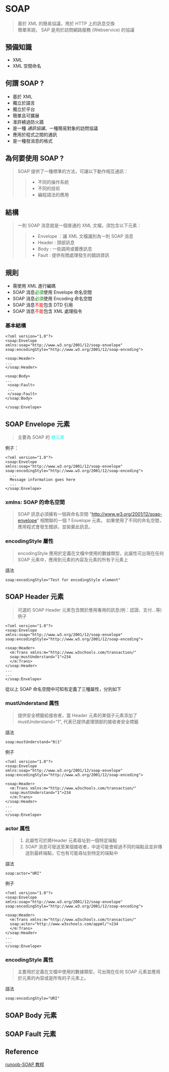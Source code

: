 # SOAP
> 基於 XML 的簡易協議，用於 HTTP 上的訊息交換\
> 簡單來說， SAP 是用於訪問網路服務 (Webservice) 的協議

## 預備知識
- XML
- XML 空間命名 

## 何謂 SOAP ?
- 基於 XML
- 獨立於語言
- 獨立於平台
- 簡單且可擴展
- 准許繞過防火牆
- 是一種 *通訊協議*，一種簡易對象的訪問協議
- 應用於程式之間的通訊
- 是一種發消息的格式

## 為何要使用 SOAP ?
> SOAP 提供了一種標準的方法，可讓以下動作相互通訊：
> > - 不同的操作系統 
> > - 不同的技術
> > - 編程語法的應用

## 結構
 > 一則 SOAP 消息就是一個普通的 XML 文檔，須包含以下元素：
 > > - Envelope ：讓 XML 文檔識別為一則 SOAP 消息
 > > - Header : 頭部訊息
 > > - Body : 一些調用或響應訊息
 > > - Fault : 提供有關處理發生的錯誤資訊

 ## 規則
 - 需使用 XML 進行編碼
 -  SOAP 消息<font color=#008000>必須</font>使用 Envelope 命名空間
 -  SOAP 消息<font color=#008000>必須</font>使用 Encoding 命名空間
 -  SOAP 消息<font color=#FF0000>不能</font>包含 DTD 引用
 -  SOAP 消息<font color=#FF0000>不能</font>包含 XML 處理指令

 ### 基本結構
 ```
<?xml version="1.0"?>
<soap:Envelope
xmlns:soap="http://www.w3.org/2001/12/soap-envelope"
soap:encodingStyle="http://www.w3.org/2001/12/soap-encoding">

<soap:Header>
...
</soap:Header>

<soap:Body>
...
  <soap:Fault>
  ...
  </soap:Fault>
</soap:Body>

</soap:Envelope>
 ```


## SOAP Envelope 元素
> 主要為 SOAP 的 <font color=#00FFFF> 根元素 </font>

例子：
```
<?xml version="1.0"?>
<soap:Envelope
xmlns:soap="http://www.w3.org/2001/12/soap-envelope"
soap:encodingStyle="http://www.w3.org/2001/12/soap-encoding">
  ...
  Message information goes here
  ...
</soap:Envelope>
```
### xmlns: SOAP 的命名空間
> SOAP 訊息必須擁有一個與命名空間 "http://www.w3.org/2001/12/soap-envelope" 相關聯的一個 ? Envelope 元素。
如果使用了不同的命名空間，應用程式會發生錯誤，並拋棄此訊息。

### encodingStyle 屬性
> encodingStyle 應用於定義在文檔中使用的數據類型，此屬性可出現在任何SOAP 元素中，應用到元素的內容及元素的所有子元素上

語法
```
soap:encodingStyle="Test for encodingStyle element"
```


## SOAP Header 元素
> 可選的 SOAP Header 元素包含關於應用專用的訊息(例：認證、支付...等)
例子
```
<?xml version="1.0"?>
<soap:Envelope
xmlns:soap="http://www.w3.org/2001/12/soap-envelope"
soap:encodingStyle="http://www.w3.org/2001/12/soap-encoding">

<soap:Header>
  <m:Trans xmlns:m="http://www.w3schools.com/transaction/"
  soap:mustUnderstand="1">234
  </m:Trans>
</soap:Header>
...
...
</soap:Envelope>
```
從以上 SOAP 命名空間中可知有定義了三種屬性，分別如下 

### mustUnderstand 属性
> 提供安全標籤給接收者，當 Header 元素的某個子元素添加了 mustUnderstand="1", 代表已提供處理頭部的接收者安全標籤

語法
```
soap:mustUnderstand="0|1"
```

例子
```
<?xml version="1.0"?>
<soap:Envelope
xmlns:soap="http://www.w3.org/2001/12/soap-envelope"
soap:encodingStyle="http://www.w3.org/2001/12/soap-encoding">

<soap:Header>
  <m:Trans xmlns:m="http://www.w3schools.com/transaction/"
  soap:mustUnderstand="1">234
  </m:Trans>
</soap:Header>
...
...
</soap:Envelope>
```

### actor 属性
> 1. 此屬性可於將Header 元素尋址到一個特定端點
> 2. SOAP 消息可發送至某個接收者，中途可能會經過不同的端點且並非傳送到最終端點，它也有可能尋址到特定的端點中

語法
```
soap:actor="URI"
```

例子
```
<?xml version="1.0"?>
<soap:Envelope
xmlns:soap="http://www.w3.org/2001/12/soap-envelope"
soap:encodingStyle="http://www.w3.org/2001/12/soap-encoding">

<soap:Header>
  <m:Trans xmlns:m="http://www.w3schools.com/transaction/"
  soap:actor="http://www.w3schools.com/appml/">234
  </m:Trans>
</soap:Header>
...
...
</soap:Envelope>
```


### encodingStyle 属性
> 主要用於定義在文檔中使用的數據類型，可出現在任何 SOAP 元素並應用於元素的內容或是所有的子元素上。

語法
```
soap:encodingStyle="URI"
```


## SOAP Body 元素

## SOAP Fault 元素



 ## Reference

[runoob-SOAP 教程](https://www.runoob.com/soap/soap-tutorial.html)